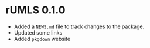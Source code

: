 # rUMLS 0.1.0

* Added a `NEWS.md` file to track changes to the package.
* Updated some links
* Added `pkgdown` website

